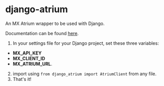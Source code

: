 # django-atrium

An MX Atrium wrapper to be used with Django.

Documentation can be found [here](https://trevorphillips.github.io/django-atrium/index.html).

1.  In your settings file for your Django project, set these three variables:

-   **MX_API_KEY**
-   **MX_CLIENT_ID**
-   **MX_ATRIUM_URL**.

2.  import using `from django_atrium import AtriumClient` from any file.
3.  That's it!
